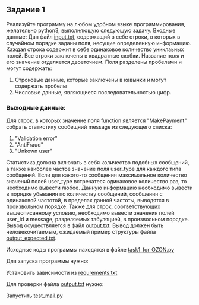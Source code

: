 ## Задание 1

Реализуйте программу на любом удобном языке программирования, желательно python3, выполняющую следующую задачу.
Входные данные:
Дан файл [input.txt](input.txt), содержащий в себе строки, в которых в случайном порядке заданы поля, несущие определенную информацию. 
Каждая строка содержит в себе одинаковое количество униклаьных полей. Все строки заключены в квадратные скобки. 
Название поля и его значение отделяется двоеточием. Поля разделены пробелами и могут содержать:
1) Строковые данные, которые заключены в кавычки и могут содержать пробелы
2) Числовые данные, являющиеся последовательностью цифр.

### Выходные данные:

Для строк, в которых значение поля function является "MakePayment" собрать статистику сообещний message из следующего списка: 
1) "Validation error" 
2) "AntiFraud" 
3) "Unkown user" 

Статистика должна включать в себя количество подобных сообщений, а также наиболее частое значение поля user_type для каждого типа сообщений. 
Если для какого-то сообщения максимальное количество значений полей user_type встречатеся одинаковое количество раз, то необходимо вывести любое.
Данную информацию необходимо вывести в порядке убывания по количеству сообщений, сообщения с одинаковой частотой, в пределах данной частоты, 
выводятся в произвольном порядке. Также для строк, соответствующих вышеописанному условию, необходимо вывести значения полей user_id и message, 
разделяемых табуляцией, в произвольном порядке. Вывод осуществляется в файл [output.txt](output.txt). Вывод должен быть человекочитаемым, 
ожидаемый пример структуры файла [output_expected.txt](output_expected.txt).

Исходные коды программы находятся в файле [task1_for_OZON.py](task1_for_OZON.py)

Для запуска программы нужно:

Установить зависимости из [requrements.txt](requirements.txt)

Для проверки файла [output.txt](output.txt) нужно:

Запустить [test_mail.py](test_mail.py)

